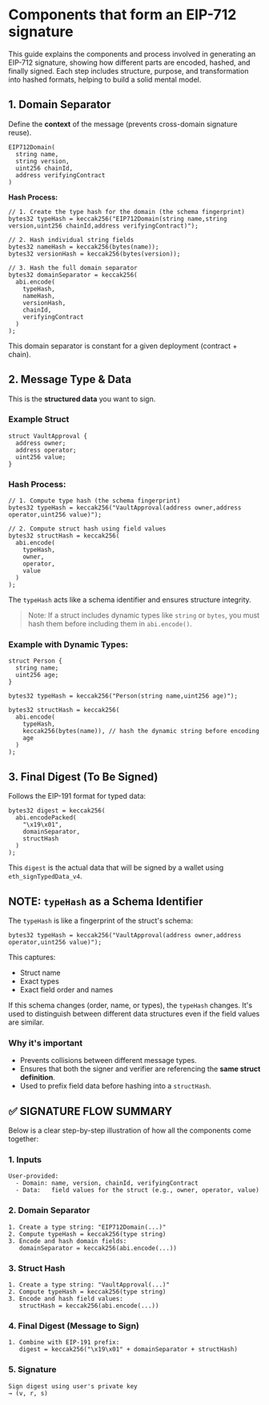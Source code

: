 # Components that form an EIP-712 signature

This guide explains the components and process involved in generating an EIP-712 signature, 
showing how different parts are encoded, hashed, and finally signed. 
Each step includes structure, purpose, and transformation into hashed formats, 
helping to build a solid mental model.

## 1. Domain Separator

Define the **context** of the message (prevents cross-domain signature reuse).

```solidity
EIP712Domain(
  string name,
  string version,
  uint256 chainId,
  address verifyingContract
)
```

**Hash Process:**

```solidity
// 1. Create the type hash for the domain (the schema fingerprint)
bytes32 typeHash = keccak256("EIP712Domain(string name,string version,uint256 chainId,address verifyingContract)");

// 2. Hash individual string fields
bytes32 nameHash = keccak256(bytes(name));
bytes32 versionHash = keccak256(bytes(version));

// 3. Hash the full domain separator
bytes32 domainSeparator = keccak256(
  abi.encode(
    typeHash,
    nameHash,
    versionHash,
    chainId,
    verifyingContract
  )
);
```

This domain separator is constant for a given deployment (contract + chain).

## 2. Message Type & Data

This is the **structured data** you want to sign.

### Example Struct

```solidity
struct VaultApproval {
  address owner;
  address operator;
  uint256 value;
}
```

### Hash Process:

```solidity
// 1. Compute type hash (the schema fingerprint)
bytes32 typeHash = keccak256("VaultApproval(address owner,address operator,uint256 value)");

// 2. Compute struct hash using field values
bytes32 structHash = keccak256(
  abi.encode(
    typeHash,
    owner,
    operator,
    value
  )
);
```

The `typeHash` acts like a schema identifier and ensures structure integrity.

> Note: If a struct includes dynamic types like `string` or `bytes`, you must hash them before including them in `abi.encode()`.

### Example with Dynamic Types:

```solidity
struct Person {
  string name;
  uint256 age;
}

bytes32 typeHash = keccak256("Person(string name,uint256 age)");

bytes32 structHash = keccak256(
  abi.encode(
    typeHash,
    keccak256(bytes(name)), // hash the dynamic string before encoding
    age
  )
);
```

## 3. Final Digest (To Be Signed)

Follows the EIP-191 format for typed data:

```solidity
bytes32 digest = keccak256(
  abi.encodePacked(
    "\x19\x01",
    domainSeparator,
    structHash
  )
);
```

This `digest` is the actual data that will be signed by a wallet using `eth_signTypedData_v4`.

## NOTE: `typeHash` as a Schema Identifier

The `typeHash` is like a fingerprint of the struct's schema:

```solidity
bytes32 typeHash = keccak256("VaultApproval(address owner,address operator,uint256 value)");
```

This captures:

* Struct name
* Exact types
* Exact field order and names

If this schema changes (order, name, or types), the `typeHash` changes. 
It's used to distinguish between different data structures even if the field values are similar.

### Why it's important

* Prevents collisions between different message types.
* Ensures that both the signer and verifier are referencing the **same struct definition**.
* Used to prefix field data before hashing into a `structHash`.

## ✅ SIGNATURE FLOW SUMMARY

Below is a clear step-by-step illustration of how all the components come together:

### 1. Inputs

```
User-provided:
  - Domain: name, version, chainId, verifyingContract
  - Data:   field values for the struct (e.g., owner, operator, value)
```

### 2. Domain Separator

```
1. Create a type string: "EIP712Domain(...)"
2. Compute typeHash = keccak256(type string)
3. Encode and hash domain fields:
   domainSeparator = keccak256(abi.encode(...))
```

### 3. Struct Hash

```
1. Create a type string: "VaultApproval(...)"
2. Compute typeHash = keccak256(type string)
3. Encode and hash field values:
   structHash = keccak256(abi.encode(...))
```

### 4. Final Digest (Message to Sign)

```
1. Combine with EIP-191 prefix:
   digest = keccak256("\x19\x01" + domainSeparator + structHash)
```

### 5. Signature

```
Sign digest using user's private key
→ (v, r, s)
```